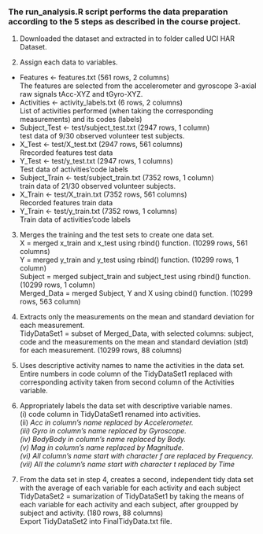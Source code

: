 ### The run_analysis.R script performs the data preparation according to the 5 steps as described in the course project.

1) Downloaded the dataset and extracted in to folder called UCI HAR Dataset.

2) Assign each data to variables.
- Features <- features.txt (561 rows, 2 columns) 
<br /> The features are selected from the accelerometer and gyroscope 3-axial raw signals tAcc-XYZ and tGyro-XYZ.
- Activities <- activity_labels.txt (6 rows, 2 columns) 
<br /> List of activities performed (when taking the corresponding measurements) and its codes (labels)
- Subject_Test <- test/subject_test.txt (2947 rows, 1 column)
<br /> test data of 9/30 observed volunteer test subjects.
- X_Test <- test/X_test.txt (2947 rows, 561 columns)
<br /> Rrecorded features test data
- Y_Test <- test/y_test.txt (2947 rows, 1 columns)
<br /> Test data of activities’code labels
- Subject_Train <- test/subject_train.txt (7352 rows, 1 column)
<br /> train data of 21/30 observed volunteer subjects.
- X_Train <- test/X_train.txt (7352 rows, 561 columns)
<br /> Recorded features train data
- Y_Train <- test/y_train.txt (7352 rows, 1 columns)
<br /> Train data of activities’code labels

3) Merges the training and the test sets to create one data set.
<br /> X = merged x_train and x_test using rbind() function. (10299 rows, 561 columns) 
<br /> Y = merged y_train and y_test using rbind() function. (10299 rows, 1 column)
<br /> Subject = merged subject_train and subject_test using rbind() function. (10299 rows, 1 column)
<br /> Merged_Data = merged Subject, Y and X using cbind() function. (10299 rows, 563 column) 

4) Extracts only the measurements on the mean and standard deviation for each measurement.
<br />TidyDataSet1 = subset of Merged_Data, with selected columns: subject, code and the measurements on the mean and standard deviation (std) for each measurement. (10299 rows, 88 columns)

5) Uses descriptive activity names to name the activities in the data set.
<br /> Entire numbers in code column of the TidyDataSet1 replaced with corresponding activity taken from second column of the  Activities variable.

6) Appropriately labels the data set with descriptive variable names.
<br /> (i) code column in TidyDataSet1 renamed into activities.
<br /> (ii) *Acc in column’s name replaced by Accelerometer.
<br /> (iii) Gyro in column’s name replaced by Gyroscope.
<br /> (iv) BodyBody in column’s name replaced by Body.
<br /> (v) Mag in column’s name replaced by Magnitude.
<br /> (vi) All column’s name start with character f are replaced by Frequency.
<br /> (vii) All the column’s name start with character t replaced by Time*

7) From the data set in step 4, creates a second, independent tidy data set with the average of each variable for each activity and each subject
<br />TidyDataSet2 = sumarization of TidyDataSet1 by taking the means of each variable for each activity and each subject, after groupped by subject and activity. (180 rows, 88 columns) 
<br /> Export TidyDataSet2 into FinalTidyData.txt file.

